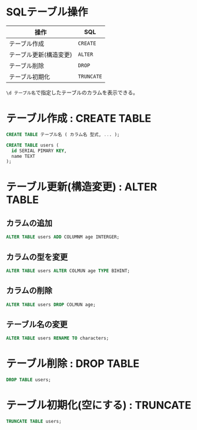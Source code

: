 # SQLテーブル操作

| 操作                   | SQL        |
|------------------------|------------|
| テーブル作成           | `CREATE `  |
| テーブル更新(構造変更) | `ALTER `   |
| テーブル削除           | `DROP `    |
| テーブル初期化         | `TRUNCATE` | 

`\d テーブル名`で指定したテーブルのカラムを表示できる。

# テーブル作成 : CREATE TABLE

```sql
CREATE TABLE テーブル名 ( カラム名 型式, ... );
```

```sql
CREATE TABLE users (
  id SERIAL PIMARY KEY,
  name TEXT
);
```

# テーブル更新(構造変更) : ALTER TABLE

## カラムの追加

```sql
ALTER TABLE users ADD COLUMNM age INTERGER;
```

## カラムの型を変更

```sql
ALTER TABLE users ALTER COLMUN age TYPE BIHINT;
```

## カラムの削除

```sql
ALTER TABLE users DROP COLMUN age;
```

## テーブル名の変更

```sql
ALTER TABLE users RENAME TO characters;
```

# テーブル削除 : DROP TABLE

```sql
DROP TABLE users;
```

# テーブル初期化(空にする) : TRUNCATE

```sql
TRUNCATE TABLE users;
```

